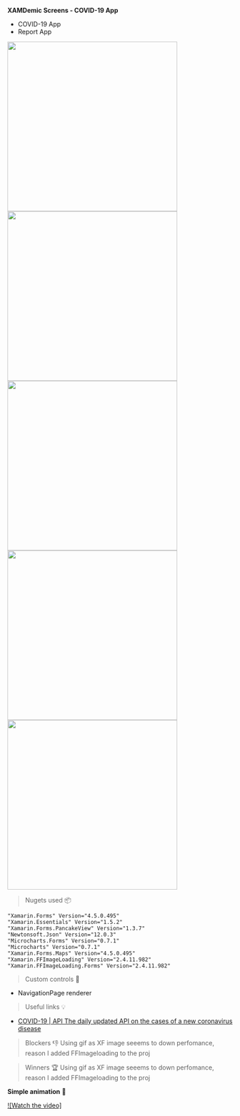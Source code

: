 **XAMDemic Screens - COVID-19 App**

- COVID-19 App
- Report App

<img src="https://i.imgur.com/p4NX3fp.png" width="380">
<img src=https://i.imgur.com/p4NX3fp.png" width="380"><img src="https://i.imgur.com/2FrUaH1.png" width="380"> 
<img src="https://i.imgur.com/ktk1KsS.png" width="380"><img src="https://i.imgur.com/lCY2q36.png" width="380">
                                                                                                             
                                                                                                             
> Nugets used 📦

    "Xamarin.Forms" Version="4.5.0.495" 
    "Xamarin.Essentials" Version="1.5.2" 
    "Xamarin.Forms.PancakeView" Version="1.3.7" 
    "Newtonsoft.Json" Version="12.0.3" 
    "Microcharts.Forms" Version="0.7.1" 
    "Microcharts" Version="0.7.1" 
    "Xamarin.Forms.Maps" Version="4.5.0.495" 
    "Xamarin.FFImageLoading" Version="2.4.11.982" 
    "Xamarin.FFImageLoading.Forms" Version="2.4.11.982" 


> Custom controls 🔧

- NavigationPage renderer

> Useful links 💡

- <a href="https://covid2019-api.herokuapp.com/docs">COVID-19 | API
The daily updated API on the cases of a new coronavirus disease</a>

> Blockers 👎
Using gif as XF image seeems to down perfomance, reason I added FFImageloading to the proj


> Winners 🏆 
Using gif as XF image seeems to down perfomance, reason I added FFImageloading to the proj

**Simple animation** 🎉

[![Watch the video]](https://vimeo.com/402107393)


